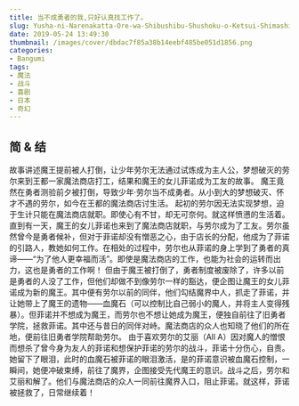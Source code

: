 ```yaml
---
title: 当不成勇者的我,只好认真找工作了。
slug: Yusha-ni-Narenakatta-Ore-wa-Shibushibu-Shushoku-o-Ketsui-Shimashita
date: 2019-05-24 13:49:30
thumbnail: /images/cover/dbdac7f85a38b14eebf485be051d1856.png
categories:
- Bangumi
tags:
- 魔法
- 战斗
- 喜剧
- 日本
- 奇幻
---
```


## 简 & 结
故事讲述魔王提前被人打倒，让少年劳尔无法通过试炼成为主人公，梦想破灭的劳尔来到王都一家魔法商店打工，结果和魔王的女儿菲诺成为工友的故事。
魔王竟然在勇者测验前夕被打倒，导致少年·劳尔当不成勇者。从小到大的梦想破灭、怀才不遇的劳尔，如今在王都的魔法商店讨生活。
起初的劳尔因无法实现梦想，迫于生计只能在魔法商店就职。即使心有不甘，却无可奈何。就这样愤懑的生活着。
直到有一天，魔王的女儿菲诺也来到了魔法商店就职，与劳尔成为了工友。劳尔虽然曾今是勇者候补，但对于菲诺却没有憎恶之心，由于店长的分配，他成为了菲诺的引路人，教她如何工作。在相处的过程中，劳尔也从菲诺的身上学到了勇者的真谛——“为了他人更幸福而活”。即使是魔法商店的工作，也能为社会的运转而出力，这也是勇者的工作啊！
但由于魔王被打倒了，勇者制度被废除了，许多以前是勇者的人没了工作，但他们却做不到像劳尔一样的豁达，便企图让魔王的女儿菲诺成为新的魔王。其中便有劳尔以前的同伴，他们勾结魔界中人，抓走了菲诺，并让她带上了魔王的遗物——血魔石（可以控制比自己弱小的魔人，并将主人变得残暴）。但菲诺并不想成为魔王，而劳尔也不想让她成为魔王，便独自前往了旧勇者学院，拯救菲诺。其中还与昔日的同伴对峙。魔法商店的众人也知晓了他们的所在地，便前往旧勇者学院帮助劳尔。
由于喜欢劳尔的艾丽（All A）因对魔人的憎恨而想杀了曾今身为友人的菲诺和想保护菲诺的劳尔的战斗，菲诺十分伤心，自责。她留下了眼泪，此时的血魔石被菲诺的眼泪激活，是的菲诺意识被血魔石控制，一瞬间，她便冲破束缚，前往了魔界，企图接受先代魔王的意识。战斗之后，劳尔和艾丽和解了。他们与魔法商店的众人一同前往魔界入口，阻止菲诺。就这样，菲诺被拯救了，日常继续着！

